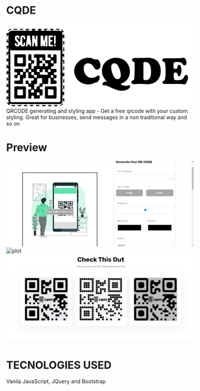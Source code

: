 # CQDE
![plot](app/images/qr/logo.png)
QRCODE generating and styling app - Get a free qrcode with your custom styling. Great for businesses, send messages in a non traditional way and so on
# Preview
![plot](app/images/qr/home.png)
![plot](app/images/qr/steps.png)
![plot](app/images/qr/example.png)
# TECNOLOGIES USED
Vanila JavaScript, JQuery and Bootstrap

